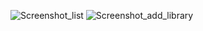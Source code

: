 ![Screenshot_list](https://user-images.githubusercontent.com/55091681/221407816-75994a5d-9d67-4eda-85e8-1966434428e6.png) ![Screenshot_add_library](https://user-images.githubusercontent.com/55091681/221407825-e3ab0b94-8b15-410a-8812-e7447a5228cc.png)




